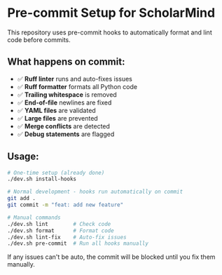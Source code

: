 # Pre-commit Setup for ScholarMind

This repository uses pre-commit hooks to automatically format and lint code before commits.

## What happens on commit:
- ✅ **Ruff linter** runs and auto-fixes issues
- ✅ **Ruff formatter** formats all Python code
- ✅ **Trailing whitespace** is removed
- ✅ **End-of-file** newlines are fixed
- ✅ **YAML files** are validated
- ✅ **Large files** are prevented
- ✅ **Merge conflicts** are detected
- ✅ **Debug statements** are flagged

## Usage:
```bash
# One-time setup (already done)
./dev.sh install-hooks

# Normal development - hooks run automatically on commit
git add .
git commit -m "feat: add new feature"

# Manual commands
./dev.sh lint        # Check code
./dev.sh format      # Format code
./dev.sh lint-fix    # Auto-fix issues
./dev.sh pre-commit  # Run all hooks manually
```

If any issues can't be auto, the commit will be blocked until you fix them manually.
